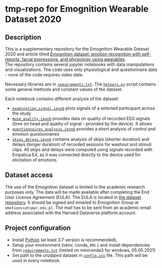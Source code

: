 # tmp-repo for Emognition Wearable Dataset 2020

## Description
This is a supplementary repository for the Emognition Wearable Dataset 2020 and article titled [Emognition dataset: emotion recognition with self-reports, facial expressions, and physiology using wearables](https://doi.org/10.7910/DVN/R9WAF4). <br/>
The repository contains several jupyter notebooks with data manipulations and visualizations.
The code uses only physiological and questionnaire data - none of the code requires video data.

Necessary libraries are in [`requirements.txt`](./requirements.txt).
The [`helpers.py`](./helpers.py) script contains some general methods and constant values of the dataset.

Each notebook contains different analysis of the dataset:
* [`examination_signal.ipynb`](./examination_signal.ipynb) plots signals of a selected participant across the study
* [`muse_quality.ipynb`](./muse_quality.ipynb) provides data on quality of recorded EEG signals (time on head and quality of signal - provided by the device). It allows
* [`questionnaires_analysis.ipynb`](./questionnaires_analysis.ipynb) provides a short analysis of control and emotion questionnaires
* [`skips_delays.ipynb`](./skips_delays.ipynb) contains analysis of skips (shorter duration) and delays (longer duration) of recorded sessions for washout and stimuli clips. All skips and delays were computed using signals recorded with Empatica E4, as it was connected directly to the device used for elicitation of emotions.  

## Dataset access
The use of the Emognition dataset is limited to the academic research purposes only.
The data will be made available after completing the End User License Agreement (EULA).
The EULA is located in [the dataset repository](https://doi.org/10.7910/DVN/R9WAF4).
It should be signed and emailed to Emognition Group at `emotions<at>pwr.edu.pl`.
The mail has to be sent from an academic email address associated with the Harvard Dataverse platform account.


## Project configuration
* Install [Python](https://www.python.org/downloads/) (at least 3.7 version is recommended),
* Setup your environment (venv, conda, etc.) and install dependencies from [`requirements.txt`](./requirements.txt) (tested on miniconda3 for windows, 05.05.2021)
* Set path to the _unzipped_ dataset in [`config.ini`](./config.ini) file. This path will be used in every notebook.
